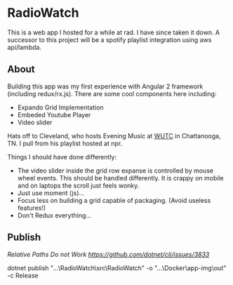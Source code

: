 # RadioWatch

This is a web app I hosted for a while at rad. I have since taken it down. A successor to this project will be a spotify playlist integration using aws api/lambda.

## About

Building this app was my first experience with Angular 2 framework (including redux/rx.js). There are some cool components here including: 
  - Expando Grid Implementation
  - Embeded Youtube Player
  - Video slider

Hats off to Cleveland, who hosts Evening Music at [WUTC](http://www.wutc.org) in Chattanooga, TN. I pull from his playlist hosted at npr.

Things I should have done differently:

- The video slider inside the grid row expanse is controlled by mouse wheel events. This should be handled differently. It is crappy on mobile and on laptops the scroll just feels wonky. 
- Just use moment (js)...
- Focus less on building a grid capable of packaging. (Avoid useless features!)
- Don't Redux everything...

## Publish

*Relative Paths Do not Work https://github.com/dotnet/cli/issues/3833*

dotnet publish "...\RadioWatch\src\RadioWatch" -o "...\Docker\app-img\out" -c Release
